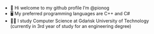 - 👋 Hi welcome to my github profile I’m @pionog
- 🖥️ My preferred programming languages are C++ and C#
- 👨‍🎓 I study Computer Science at Gdańsk University of Technology (currently in 3rd year of study for an engineering degree)

